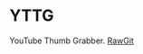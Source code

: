# YTTG
YouTube Thumb Grabber.
[RawGit](https://rawgit.com/NADELOL1337/ytthumbgrab-repo/master/thumbgrab.htm)
